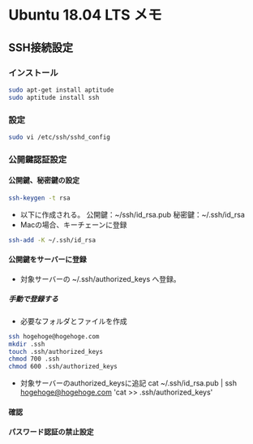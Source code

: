 # Ubuntu 18.04 LTS メモ
## SSH接続設定
### インストール
```sh
sudo apt-get install aptitude
sudo aptitude install ssh
```
### 設定
```sh
sudo vi /etc/ssh/sshd_config
```

### 公開鍵認証設定
####  公開鍵、秘密鍵の設定
```sh
ssh-keygen -t rsa
```
- 以下に作成される。
 公開鍵：~/ssh/id_rsa.pub
 秘密鍵：~/.ssh/id_rsa
- Macの場合、キーチェーンに登録
```sh
ssh-add -K ~/.ssh/id_rsa
```
#### 公開鍵をサーバーに登録
- 対象サーバーの ~/.ssh/authorized_keys へ登録。
##### 手動で登録する
- 必要なフォルダとファイルを作成
```sh
ssh hogehoge@hogehoge.com
mkdir .ssh
touch .ssh/authorized_keys
chmod 700 .ssh
chmod 600 .ssh/authorized_keys
```
- 対象サーバーのauthorized_keysに追記
cat ~/.ssh/id_rsa.pub | ssh hogehoge@hogehoge.com 'cat >> .ssh/authorized_keys'

#### 確認
#### パスワード認証の禁止設定
